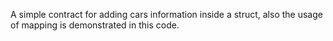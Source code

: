 A simple contract for adding cars information inside a struct, also the usage of mapping is demonstrated in this code.